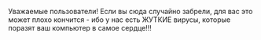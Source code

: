 Уважаемые пользователи! Если вы сюда случайно забрели, для вас это может плохо кончится - ибо у нас есть ЖУТКИЕ вирусы, которые поразят ваш компьютер в самое сердце!!!